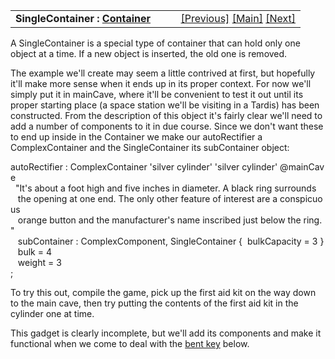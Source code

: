 <table width="100%" data-border="0" data-cellspacing="0"
data-cellpadding="3" data-bgcolor="#C0C0C0">
<colgroup>
<col style="width: 50%" />
<col style="width: 50%" />
</colgroup>
<tbody>
<tr>
<td style="text-align: left;"><strong>SingleContainer : <a
href="container.htm">Container</a><br />
</strong></td>
<td style="text-align: right;"><a
href="containerdoor.htm">[Previous]</a> <a
href="generalintroduction.htm">[Main]</a> <a
href="bagofaffinity.htm">[Next]</a></td>
</tr>
</tbody>
</table>

  
A SingleContainer is a special type of container that can hold only one
object at a time. If a new object is inserted, the old one is removed.  
  
The example we'll create may seem a little contrived at first, but
hopefully it'll make more sense when it ends up in its proper context.
For now we'll simply put it in mainCave, where it'll be convenient to
test it out until its proper starting place (a space station we'll be
visiting in a Tardis) has been constructed. From the description of this
object it's fairly clear we'll need to add a number of components to it
in due course. Since we don't want these to end up inside in the
Container we make our autoRectifier a ComplexContainer and the
SingleContainer its subContainer object:  
  
autoRectifier : ComplexContainer 'silver cylinder' 'silver cylinder' @mainCave  
  "It's about a foot high and five inches in diameter. A black ring surrounds  
   the opening at one end. The only other feature of interest are a conspicuous  
   orange button and the manufacturer's name inscribed just below the ring. "  
   subContainer : ComplexComponent, SingleContainer {  bulkCapacity = 3 }  
   bulk = 4  
   weight = 3  
;  
  
To try this out, compile the game, pick up the first aid kit on the way
down to the main cave, then try putting the contents of the first aid
kit in the cylinder one at time.  
  
This gadget is clearly incomplete, but we'll add its components and make
it functional when we come to deal with the [bent
key](keyedcontainer.htm#bentkey) below.  
  
  
